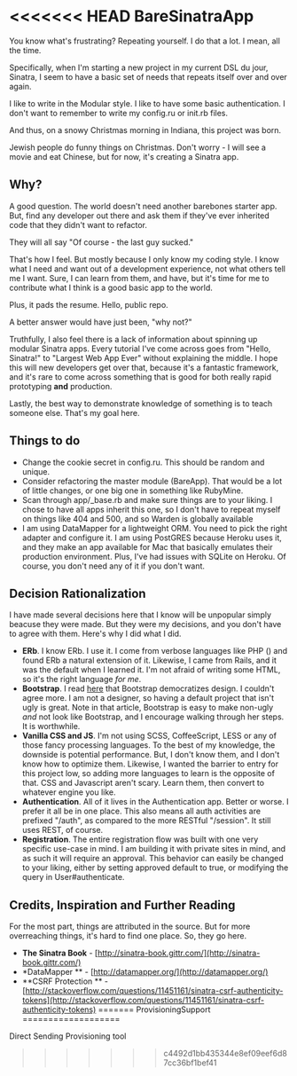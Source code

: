<<<<<<< HEAD
BareSinatraApp
==============

You know what's frustrating? Repeating yourself. I do that a lot. I mean, all the time.

Specifically, when I'm starting a new project in my current DSL du jour, Sinatra, I seem to have a basic set of needs that repeats itself over and over again.

I like to write in the Modular style. I like to have some basic authentication. I don't want to remember to write my config.ru or init.rb files.

And thus, on a snowy Christmas morning in Indiana, this project was born.

Jewish people do funny things on Christmas. Don't worry - I will see a movie and eat Chinese, but for now, it's creating a Sinatra app.

Why?
----

A good question. The world doesn't need another barebones starter app. But, find any developer out there and ask them if they've ever inherited code that they didn't want to refactor.

They will all say "Of course - the last guy sucked."

That's how I feel. But mostly because I only know my coding style. I know what I need and want out of a development experience, not what others tell me I want. Sure, I can learn from them, and have, but it's time for me to contribute what I think is a good basic app to the world.

Plus, it pads the resume. Hello, public repo.

A better answer would have just been, "why not?"

Truthfully, I also feel there is a lack of information about spinning up modular Sinatra apps. Every tutorial I've come across goes from "Hello, Sinatra!" to "Largest Web App Ever" without explaining the middle. I hope this will new developers get over that, because it's a fantastic framework, and it's rare to come across something that is good for both really rapid prototyping **and** production.

Lastly, the best way to demonstrate knowledge of something is to teach someone else. That's my goal here.

Things to do
------------

+ Change the cookie secret in config.ru. This should be random and unique.
+ Consider refactoring the master module (BareApp). That would be a lot of little changes, or one big one in something like RubyMine.
+ Scan through app/_base.rb and make sure things are to your liking. I chose to have all apps inherit this one, so I don't have to repeat myself on things like 404 and 500, and so Warden is globally available
+ I am using DataMapper for a lightweight ORM. You need to pick the right adapter and configure it. I am using PostGRES because Heroku uses it, and they make an app available for Mac that basically emulates their production environment. Plus, I've had issues with SQLite on Heroku. Of course, you don't need any of it if you don't want.

Decision Rationalization
------------------------

I have made several decisions here that I know will be unpopular simply beacuse they were made. But they were my decisions, and you don't have to agree with them. Here's why I did what I did.

+ **ERb**. I know ERb. I use it. I come from verbose languages like PHP (<?php echo $var;?>) and found ERb a natural extension of it. Likewise, I came from Rails, and it was the default when I learned it. I'm not afraid of writing some HTML, so it's the right language *for me*.
+ **Bootstrap**. I read [here](http://24ways.org/2012/how-to-make-your-site-look-half-decent/) that Bootstrap democratizes design. I couldn't agree more. I am not a designer, so having a default project that isn't ugly is great. Note in that article, Bootstrap is easy to make non-ugly *and* not look like Bootstrap, and I encourage walking through her steps. It is worthwhile.
+ **Vanilla CSS and JS**. I'm not using SCSS, CoffeeScript, LESS or any of those fancy processing languages. To the best of my knowledge, the downside is potential performance. But, I don't know them, and I don't know how to optimize them. Likewise, I wanted the barrier to entry for this project low, so adding more languages to learn is the opposite of that. CSS and Javascript aren't scary. Learn them, then convert to whatever engine you like.
+ **Authentication**. All of it lives in the Authentication app. Better or worse. I prefer it all be in one place. This also means all auth activities are prefixed "/auth", as compared to the more RESTful "/session". It still uses REST, of course.
+ **Registration**. The entire registration flow was built with one very specific use-case in mind. I am building it with private sites in mind, and as such it will require an approval. This behavior can easily be changed to your liking, either by setting approved default to true, or modifying the query in User#authenticate.


Credits, Inspiration and Further Reading
----------------------------------------

For the most part, things are attributed in the source. But for more overreaching things, it's hard to find one place. So, they go here.

+ **The Sinatra Book** - [http://sinatra-book.gittr.com/](http://sinatra-book.gittr.com/)
+ *DataMapper ** - [http://datamapper.org/](http://datamapper.org/)
+ **CSRF Protection ** - [http://stackoverflow.com/questions/11451161/sinatra-csrf-authenticity-tokens](http://stackoverflow.com/questions/11451161/sinatra-csrf-authenticity-tokens)
=======
ProvisioningSupport
===================

Direct Sending Provisioning tool
>>>>>>> c4492d1bb435344e8ef09eef6d87cc36bf1bef41
